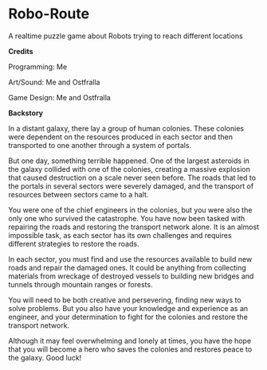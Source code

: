 # Robo-Route
A realtime puzzle game about Robots trying to reach different locations

**Credits**

Programming: Me

Art/Sound: Me and Ostfralla

Game Design: Me and Ostfralla

**Backstory**

In a distant galaxy, there lay a group of human colonies. These colonies were dependent on the resources produced in each sector and then transported to one another through a system of portals.

But one day, something terrible happened. One of the largest asteroids in the galaxy collided with one of the colonies, creating a massive explosion that caused destruction on a scale never seen before. The roads that led to the portals in several sectors were severely damaged, and the transport of resources between sectors came to a halt.

You were one of the chief engineers in the colonies, but you were also the only one who survived the catastrophe. You have now been tasked with repairing the roads and restoring the transport network alone. It is an almost impossible task, as each sector has its own challenges and requires different strategies to restore the roads.

In each sector, you must find and use the resources available to build new roads and repair the damaged ones. It could be anything from collecting materials from wreckage of destroyed vessels to building new bridges and tunnels through mountain ranges or forests.

You will need to be both creative and persevering, finding new ways to solve problems. But you also have your knowledge and experience as an engineer, and your determination to fight for the colonies and restore the transport network.

Although it may feel overwhelming and lonely at times, you have the hope that you will become a hero who saves the colonies and restores peace to the galaxy. Good luck!
